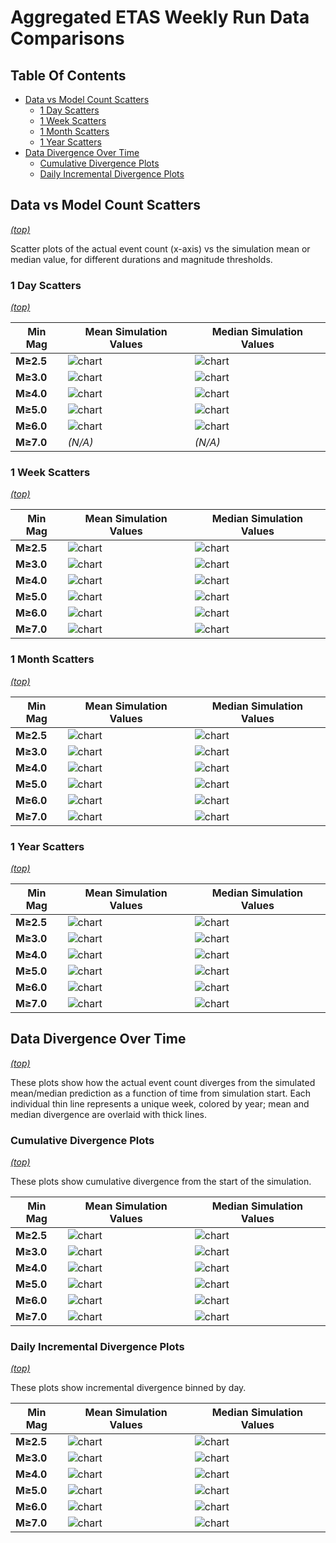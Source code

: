 # Aggregated ETAS Weekly Run Data Comparisons

## Table Of Contents

* [Data vs Model Count Scatters](#data-vs-model-count-scatters)
  * [1 Day Scatters](#1-day-scatters)
  * [1 Week Scatters](#1-week-scatters)
  * [1 Month Scatters](#1-month-scatters)
  * [1 Year Scatters](#1-year-scatters)
* [Data Divergence Over Time](#data-divergence-over-time)
  * [Cumulative Divergence Plots](#cumulative-divergence-plots)
  * [Daily Incremental Divergence Plots](#daily-incremental-divergence-plots)

## Data vs Model Count Scatters
*[(top)](#table-of-contents)*

Scatter plots of the actual event count (x-axis) vs the simulation mean or median value, for different durations and magnitude thresholds.

### 1 Day Scatters
*[(top)](#table-of-contents)*

| Min Mag | Mean Simulation Values | Median Simulation Values |
|-----|-----|-----|
| **M&ge;2.5** | ![chart](resources/scatter_1day_m2.5_sim_means.png) | ![chart](resources/scatter_1day_m2.5_sim_medians.png) |
| **M&ge;3.0** | ![chart](resources/scatter_1day_m3.0_sim_means.png) | ![chart](resources/scatter_1day_m3.0_sim_medians.png) |
| **M&ge;4.0** | ![chart](resources/scatter_1day_m4.0_sim_means.png) | ![chart](resources/scatter_1day_m4.0_sim_medians.png) |
| **M&ge;5.0** | ![chart](resources/scatter_1day_m5.0_sim_means.png) | ![chart](resources/scatter_1day_m5.0_sim_medians.png) |
| **M&ge;6.0** | ![chart](resources/scatter_1day_m6.0_sim_means.png) | ![chart](resources/scatter_1day_m6.0_sim_medians.png) |
| **M&ge;7.0** | *(N/A)* | *(N/A)* |

### 1 Week Scatters
*[(top)](#table-of-contents)*

| Min Mag | Mean Simulation Values | Median Simulation Values |
|-----|-----|-----|
| **M&ge;2.5** | ![chart](resources/scatter_1week_m2.5_sim_means.png) | ![chart](resources/scatter_1week_m2.5_sim_medians.png) |
| **M&ge;3.0** | ![chart](resources/scatter_1week_m3.0_sim_means.png) | ![chart](resources/scatter_1week_m3.0_sim_medians.png) |
| **M&ge;4.0** | ![chart](resources/scatter_1week_m4.0_sim_means.png) | ![chart](resources/scatter_1week_m4.0_sim_medians.png) |
| **M&ge;5.0** | ![chart](resources/scatter_1week_m5.0_sim_means.png) | ![chart](resources/scatter_1week_m5.0_sim_medians.png) |
| **M&ge;6.0** | ![chart](resources/scatter_1week_m6.0_sim_means.png) | ![chart](resources/scatter_1week_m6.0_sim_medians.png) |
| **M&ge;7.0** | ![chart](resources/scatter_1week_m7.0_sim_means.png) | ![chart](resources/scatter_1week_m7.0_sim_medians.png) |

### 1 Month Scatters
*[(top)](#table-of-contents)*

| Min Mag | Mean Simulation Values | Median Simulation Values |
|-----|-----|-----|
| **M&ge;2.5** | ![chart](resources/scatter_1month_m2.5_sim_means.png) | ![chart](resources/scatter_1month_m2.5_sim_medians.png) |
| **M&ge;3.0** | ![chart](resources/scatter_1month_m3.0_sim_means.png) | ![chart](resources/scatter_1month_m3.0_sim_medians.png) |
| **M&ge;4.0** | ![chart](resources/scatter_1month_m4.0_sim_means.png) | ![chart](resources/scatter_1month_m4.0_sim_medians.png) |
| **M&ge;5.0** | ![chart](resources/scatter_1month_m5.0_sim_means.png) | ![chart](resources/scatter_1month_m5.0_sim_medians.png) |
| **M&ge;6.0** | ![chart](resources/scatter_1month_m6.0_sim_means.png) | ![chart](resources/scatter_1month_m6.0_sim_medians.png) |
| **M&ge;7.0** | ![chart](resources/scatter_1month_m7.0_sim_means.png) | ![chart](resources/scatter_1month_m7.0_sim_medians.png) |

### 1 Year Scatters
*[(top)](#table-of-contents)*

| Min Mag | Mean Simulation Values | Median Simulation Values |
|-----|-----|-----|
| **M&ge;2.5** | ![chart](resources/scatter_1year_m2.5_sim_means.png) | ![chart](resources/scatter_1year_m2.5_sim_medians.png) |
| **M&ge;3.0** | ![chart](resources/scatter_1year_m3.0_sim_means.png) | ![chart](resources/scatter_1year_m3.0_sim_medians.png) |
| **M&ge;4.0** | ![chart](resources/scatter_1year_m4.0_sim_means.png) | ![chart](resources/scatter_1year_m4.0_sim_medians.png) |
| **M&ge;5.0** | ![chart](resources/scatter_1year_m5.0_sim_means.png) | ![chart](resources/scatter_1year_m5.0_sim_medians.png) |
| **M&ge;6.0** | ![chart](resources/scatter_1year_m6.0_sim_means.png) | ![chart](resources/scatter_1year_m6.0_sim_medians.png) |
| **M&ge;7.0** | ![chart](resources/scatter_1year_m7.0_sim_means.png) | ![chart](resources/scatter_1year_m7.0_sim_medians.png) |

## Data Divergence Over Time
*[(top)](#table-of-contents)*

These plots show how the actual event count diverges from the simulated mean/median prediction as a function of time from simulation start. Each individual thin line represents a unique week, colored by year; mean and median divergence are overlaid with thick lines.

### Cumulative Divergence Plots
*[(top)](#table-of-contents)*

These plots show cumulative divergence from the start of the simulation.

| Min Mag | Mean Simulation Values | Median Simulation Values |
|-----|-----|-----|
| **M&ge;2.5** | ![chart](resources/cumulative_m2.5_sim_means.png) | ![chart](resources/cumulative_m2.5_sim_medians.png) |
| **M&ge;3.0** | ![chart](resources/cumulative_m3.0_sim_means.png) | ![chart](resources/cumulative_m3.0_sim_medians.png) |
| **M&ge;4.0** | ![chart](resources/cumulative_m4.0_sim_means.png) | ![chart](resources/cumulative_m4.0_sim_medians.png) |
| **M&ge;5.0** | ![chart](resources/cumulative_m5.0_sim_means.png) | ![chart](resources/cumulative_m5.0_sim_medians.png) |
| **M&ge;6.0** | ![chart](resources/cumulative_m6.0_sim_means.png) | ![chart](resources/cumulative_m6.0_sim_medians.png) |
| **M&ge;7.0** | ![chart](resources/cumulative_m7.0_sim_means.png) | ![chart](resources/cumulative_m7.0_sim_medians.png) |

### Daily Incremental Divergence Plots
*[(top)](#table-of-contents)*

These plots show incremental divergence binned by day.

| Min Mag | Mean Simulation Values | Median Simulation Values |
|-----|-----|-----|
| **M&ge;2.5** | ![chart](resources/incremental_m2.5_sim_means.png) | ![chart](resources/incremental_m2.5_sim_medians.png) |
| **M&ge;3.0** | ![chart](resources/incremental_m3.0_sim_means.png) | ![chart](resources/incremental_m3.0_sim_medians.png) |
| **M&ge;4.0** | ![chart](resources/incremental_m4.0_sim_means.png) | ![chart](resources/incremental_m4.0_sim_medians.png) |
| **M&ge;5.0** | ![chart](resources/incremental_m5.0_sim_means.png) | ![chart](resources/incremental_m5.0_sim_medians.png) |
| **M&ge;6.0** | ![chart](resources/incremental_m6.0_sim_means.png) | ![chart](resources/incremental_m6.0_sim_medians.png) |
| **M&ge;7.0** | ![chart](resources/incremental_m7.0_sim_means.png) | ![chart](resources/incremental_m7.0_sim_medians.png) |

